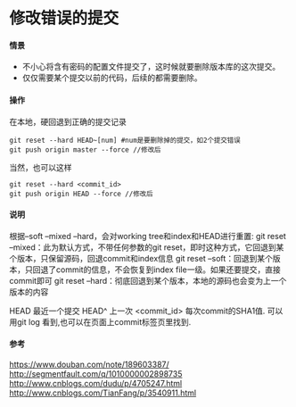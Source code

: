 # 修改错误的提交

#### 情景

* 不小心将含有密码的配置文件提交了，这时候就要删除版本库的这次提交。
* 仅仅需要某个提交以前的代码，后续的都需要删除。

#### 操作

在本地，硬回退到正确的提交记录

```
git reset --hard HEAD~[num] #num是要删除掉的提交，如2个提交错误
git push origin master --force //修改后
```

当然，也可以这样

```
git reset --hard <commit_id>
git push origin HEAD --force //修改后
```

#### 说明

根据–soft –mixed –hard，会对working tree和index和HEAD进行重置:
git reset –mixed：此为默认方式，不带任何参数的git reset，即时这种方式，它回退到某个版本，只保留源码，回退commit和index信息
git reset –soft：回退到某个版本，只回退了commit的信息，不会恢复到index file一级。如果还要提交，直接commit即可
git reset –hard：彻底回退到某个版本，本地的源码也会变为上一个版本的内容


HEAD 最近一个提交
HEAD^ 上一次
<commit_id>  每次commit的SHA1值. 可以用git log 看到,也可以在页面上commit标签页里找到.

#### 参考

https://www.douban.com/note/189603387/
http://segmentfault.com/q/1010000002898735
http://www.cnblogs.com/dudu/p/4705247.html
http://www.cnblogs.com/TianFang/p/3540911.html
